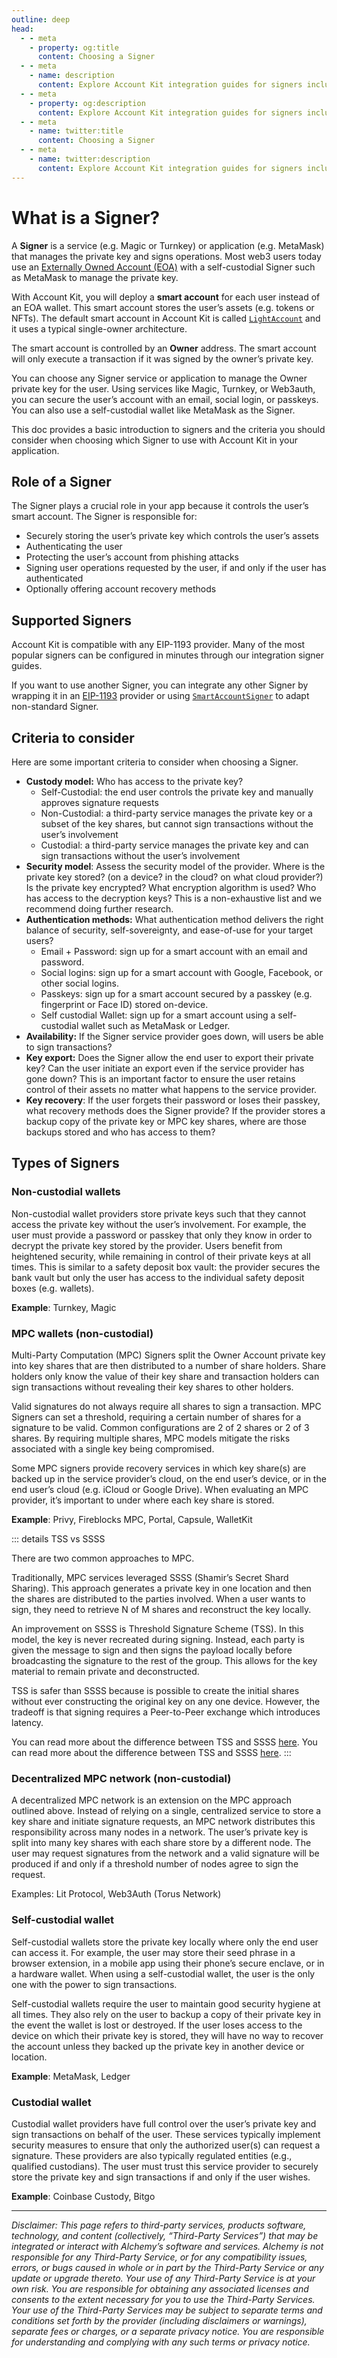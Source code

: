 ```yaml
---
outline: deep
head:
  - - meta
    - property: og:title
      content: Choosing a Signer
  - - meta
    - name: description
      content: Explore Account Kit integration guides for signers including Magic.Link, Privy, Web3Auth, EOAs, and many more!
  - - meta
    - property: og:description
      content: Explore Account Kit integration guides for signers including Magic.Link, Privy, Web3Auth, EOAs, and many more!
  - - meta
    - name: twitter:title
      content: Choosing a Signer
  - - meta
    - name: twitter:description
      content: Explore Account Kit integration guides for signers including Magic.Link, Privy, Web3Auth, EOAs, and many more!
---
```


# What is a Signer?

A **Signer** is a service (e.g. Magic or Turnkey) or application (e.g. MetaMask) that manages the private key and signs operations. Most web3 users today use an [Externally Owned Account (EOA)](https://ethereum.org/en/developers/docs/accounts/#externally-owned-accounts-and-key-pairs) with a self-custodial Signer such as MetaMask to manage the private key.

With Account Kit, you will deploy a **smart account** for each user instead of an EOA wallet. This smart account stores the user’s assets (e.g. tokens or NFTs). The default smart account in Account Kit is called [`LightAccount`](/smart-accounts/light-account/) and it uses a typical single-owner architecture.

The smart account is controlled by an **Owner** address. The smart account will only execute a transaction if it was signed by the owner’s private key.

You can choose any Signer service or application to manage the Owner private key for the user. Using services like Magic, Turnkey, or Web3auth, you can secure the user’s account with an email, social login, or passkeys. You can also use a self-custodial wallet like MetaMask as the Signer.

This doc provides a basic introduction to signers and the criteria you should consider when choosing which Signer to use with Account Kit in your application.

## Role of a Signer

The Signer plays a crucial role in your app because it controls the user’s smart account. The Signer is responsible for:

- Securely storing the user’s private key which controls the user’s assets
- Authenticating the user
- Protecting the user’s account from phishing attacks
- Signing user operations requested by the user, if and only if the user has authenticated
- Optionally offering account recovery methods

## Supported Signers

Account Kit is compatible with any EIP-1193 provider. Many of the most popular signers can be configured in minutes through our integration signer guides.

If you want to use another Signer, you can integrate any other Signer by wrapping it in an [EIP-1193](https://eips.ethereum.org/EIPS/eip-1193) provider or using [`SmartAccountSigner`](/signers/guides/custom-signer#implementing-smartaccountsigner) to adapt non-standard Signer.

## Criteria to consider

Here are some important criteria to consider when choosing a Signer.

- **Custody model:** Who has access to the private key?
  - Self-Custodial: the end user controls the private key and manually approves signature requests
  - Non-Custodial: a third-party service manages the private key or a subset of the key shares, but cannot sign transactions without the user’s involvement
  - Custodial: a third-party service manages the private key and can sign transactions without the user’s involvement
- **Security model**: Assess the security model of the provider. Where is the private key stored? (on a device? in the cloud? on what cloud provider?) Is the private key encrypted? What encryption algorithm is used? Who has access to the decryption keys? This is a non-exhaustive list and we recommend doing further research.
- **Authentication methods:** What authentication method delivers the right balance of security, self-sovereignty, and ease-of-use for your target users?
  - Email + Password: sign up for a smart account with an email and password.
  - Social logins: sign up for a smart account with Google, Facebook, or other social logins.
  - Passkeys: sign up for a smart account secured by a passkey (e.g. fingerprint or Face ID) stored on-device.
  - Self custodial Wallet: sign up for a smart account using a self-custodial wallet such as MetaMask or Ledger.
- **Availability:** If the Signer service provider goes down, will users be able to sign transactions?
- **Key export:** Does the Signer allow the end user to export their private key? Can the user initiate an export even if the service provider has gone down? This is an important factor to ensure the user retains control of their assets no matter what happens to the service provider.
- **Key recovery**: If the user forgets their password or loses their passkey, what recovery methods does the Signer provide? If the provider stores a backup copy of the private key or MPC key shares, where are those backups stored and who has access to them?

## Types of Signers

### Non-custodial wallets

Non-custodial wallet providers store private keys such that they cannot access the private key without the user’s involvement. For example, the user must provide a password or passkey that only they know in order to decrypt the private key stored by the provider. Users benefit from heightened security, while remaining in control of their private keys at all times. This is similar to a safety deposit box vault: the provider secures the bank vault but only the user has access to the individual safety deposit boxes (e.g. wallets).

**Example**: Turnkey, Magic

### MPC wallets (non-custodial)

Multi-Party Computation (MPC) Signers split the Owner Account private key into key shares that are then distributed to a number of share holders. Share holders only know the value of their key share and transaction holders can sign transactions without revealing their key shares to other holders.

Valid signatures do not always require all shares to sign a transaction. MPC Signers can set a threshold, requiring a certain number of shares for a signature to be valid. Common configurations are 2 of 2 shares or 2 of 3 shares. By requiring multiple shares, MPC models mitigate the risks associated with a single key being compromised.

Some MPC signers provide recovery services in which key share(s) are backed up in the service provider’s cloud, on the end user’s device, or in the end user’s cloud (e.g. iCloud or Google Drive). When evaluating an MPC provider, it’s important to under where each key share is stored.

**Example**: Privy, Fireblocks MPC, Portal, Capsule, WalletKit

::: details TSS vs SSSS

There are two common approaches to MPC.

Traditionally, MPC services leveraged SSSS (Shamir’s Secret Shard Sharing). This approach generates a private key in one location and then the shares are distributed to the parties involved. When a user wants to sign, they need to retrieve N of M shares and reconstruct the key locally.

An improvement on SSSS is Threshold Signature Scheme (TSS). In this model, the key is never recreated during signing. Instead, each party is given the message to sign and then signs the payload locally before broadcasting the signature to the rest of the group. This allows for the key material to remain private and deconstructed.

TSS is safer than SSSS because is possible to create the initial shares without ever constructing the original key on any one device. However, the tradeoff is that signing requires a Peer-to-Peer exchange which introduces latency.

You can read more about the difference between TSS and SSSS [here](https://www.dynamic.xyz/blog/the-evolution-of-multi-signature-and-multi-party-computation).
You can read more about the difference between TSS and SSSS [here](https://www.dynamic.xyz/blog/the-evolution-of-multi-signature-and-multi-party-computation).
:::

### Decentralized MPC network (non-custodial)

A decentralized MPC network is an extension on the MPC approach outlined above. Instead of relying on a single, centralized service to store a key share and initiate signature requests, an MPC network distributes this responsibility across many nodes in a network. The user’s private key is split into many key shares with each share store by a different node. The user may request signatures from the network and a valid signature will be produced if and only if a threshold number of nodes agree to sign the request.

Examples: Lit Protocol, Web3Auth (Torus Network)

### Self-custodial wallet

Self-custodial wallets store the private key locally where only the end user can access it. For example, the user may store their seed phrase in a browser extension, in a mobile app using their phone’s secure enclave, or in a hardware wallet. When using a self-custodial wallet, the user is the only one with the power to sign transactions.

Self-custodial wallets require the user to maintain good security hygiene at all times. They also rely on the user to backup a copy of their private key in the event the wallet is lost or destroyed. If the user loses access to the device on which their private key is stored, they will have no way to recover the account unless they backed up the private key in another device or location.

**Example**: MetaMask, Ledger

### Custodial wallet

Custodial wallet providers have full control over the user’s private key and sign transactions on behalf of the user. These services typically implement security measures to ensure that only the authorized user(s) can request a signature. These providers are also typically regulated entities (e.g., qualified custodians). The user must trust this service provider to securely store the private key and sign transactions if and only if the user wishes.

**Example**: Coinbase Custody, Bitgo

---

_Disclaimer: This page refers to third-party services, products software, technology, and content (collectively, “Third-Party Services”) that may be integrated or interact with Alchemy’s software and services. Alchemy is not responsible for any Third-Party Service, or for any compatibility issues, errors, or bugs caused in whole or in part by the Third-Party Service or any update or upgrade thereto. Your use of any Third-Party Service is at your own risk. You are responsible for obtaining any associated licenses and consents to the extent necessary for you to use the Third-Party Services. Your use of the Third-Party Services may be subject to separate terms and conditions set forth by the provider (including disclaimers or warnings), separate fees or charges, or a separate privacy notice. You are responsible for understanding and complying with any such terms or privacy notice._
